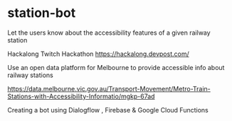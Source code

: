 # station-bot
Let the users know about the accessibility features of a given railway station


Hackalong Twitch Hackathon https://hackalong.devpost.com/

Use an open data platform for Melbourne to provide accessible info about railway stations

https://data.melbourne.vic.gov.au/Transport-Movement/Metro-Train-Stations-with-Accessibility-Informatio/mgkp-67ad

Creating a bot using Dialogflow , Firebase & Google Cloud Functions